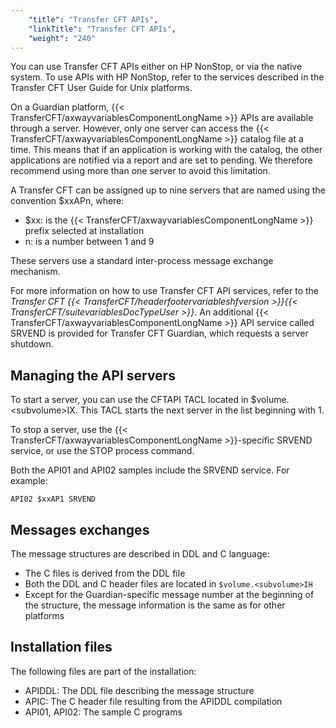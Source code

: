 ```yaml
---
    "title": "Transfer CFT APIs",
    "linkTitle": "Transfer CFT APIs",
    "weight": "240"
---
```

You can use Transfer CFT APIs either on HP NonStop, or via the native system. To use APIs with HP NonStop, refer to the services described in the Transfer CFT User Guide for Unix platforms.

On a Guardian platform, {{< TransferCFT/axwayvariablesComponentLongName  >}} APIs are available through a server. However, only one server can access the {{< TransferCFT/axwayvariablesComponentLongName  >}} catalog file at a time. This means that if an application is working with the catalog, the other applications are notified via a report and are set to pending. We therefore recommend using more than one server to avoid this limitation.

A Transfer CFT can be assigned up to nine servers that are named using the convention $xxAPn, where:

- $xx: is the {{< TransferCFT/axwayvariablesComponentLongName  >}} prefix selected at installation
- n: is a number between 1 and 9

These servers use a standard inter-process message exchange mechanism.

For more information on how to use Transfer CFT API services, refer to the *Transfer CFT {{< TransferCFT/headerfootervariableshfversion  >}}{{< TransferCFT/suitevariablesDocTypeUser  >}}*. An additional {{< TransferCFT/axwayvariablesComponentLongName  >}} API service called SRVEND is provided for Transfer CFT Guardian, which requests a server shutdown.

Managing the API servers
------------------------

To start a server, you can use the CFTAPI TACL located in $volume.&lt;subvolume&gt;IX. This TACL starts the next server in the list beginning with 1.

To stop a server, use the {{< TransferCFT/axwayvariablesComponentLongName  >}}-specific SRVEND service, or use the STOP process command.

Both the API01 and API02 samples include the SRVEND service. For example:

```
API02 $xxAP1 SRVEND
```

Messages exchanges
------------------

The message structures are described in DDL and C language:

- The C files is derived from the DDL file
- Both the DDL and C header files are located in `$volume.<subvolume>IH`
- Except for the Guardian-specific message number at the beginning of the structure, the message information is the same as for other platforms

Installation files
------------------

The following files are part of the installation:

- APIDDL: The DDL file describing the message structure
- APIC: The C header file resulting from the APIDDL compilation
- API01, API02: The sample C programs
